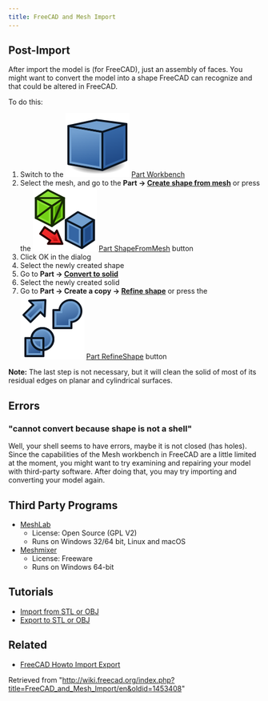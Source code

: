 ```yaml
---
title: FreeCAD and Mesh Import
---
```


## Post-Import

After import the model is (for FreeCAD), just an assembly of faces. You might want to convert the model into a shape FreeCAD can recognize and that could be altered in FreeCAD.

To do this:

1. Switch to the ![](/src/assets/images/Workbench_Part.svg) [Part Workbench](/Part_Workbench "Part Workbench")
2. Select the mesh, and go to the **Part → [Create shape from mesh](/Part_ShapeFromMesh "Part ShapeFromMesh")** or press the ![](/src/assets/images/Part_ShapeFromMesh.svg) [Part ShapeFromMesh](/Part_ShapeFromMesh "Part ShapeFromMesh") button
3. Click OK in the dialog
4. Select the newly created shape
5. Go to **Part → [Convert to solid](/Part_MakeSolid "Part MakeSolid")**
6. Select the newly created solid
7. Go to **Part → Create a copy → [Refine shape](/Part_RefineShape "Part RefineShape")** or press the ![](/src/assets/images/Part_RefineShape.svg) [Part RefineShape](/Part_RefineShape "Part RefineShape") button

**Note:** The last step is not necessary, but it will clean the solid of most of its residual edges on planar and cylindrical surfaces.

## Errors

### "cannot convert because shape is not a shell"

Well, your shell seems to have errors, maybe it is not closed (has holes). Since the capabilities of the Mesh workbench in FreeCAD are a little limited at the moment, you might want to try examining and repairing your model with third-party software. After doing that, you may try importing and converting your model again.

## Third Party Programs

- [MeshLab](https://www.meshlab.net/)
  - License: Open Source (GPL V2)
  - Runs on Windows 32/64 bit, Linux and macOS
- [Meshmixer](https://meshmixer.com/)
  - License: Freeware
  - Runs on Windows 64-bit

## Tutorials

- [Import from STL or OBJ](/Import_from_STL_or_OBJ "Import from STL or OBJ")
- [Export to STL or OBJ](/Export_to_STL_or_OBJ "Export to STL or OBJ")

## Related

- [FreeCAD Howto Import Export](/FreeCAD_Howto_Import_Export "FreeCAD Howto Import Export")

Retrieved from "<http://wiki.freecad.org/index.php?title=FreeCAD_and_Mesh_Import/en&oldid=1453408>"
